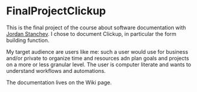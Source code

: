 # FinalProjectClickup
This is the final project of the course about software documentation with [Jordan Stanchev](https://github.com/JordanStanchev/Getting-Started-as-User-Assistance-Developer). I chose to document Clickup, in particular the form building function. 

My target audience are users like me: such a user would use for business and/or private to organize time and resources adn plan goals and projects on a more or less granular level. The user is computer literate and wants to understand workflows and automations.  

The documentation lives on the Wiki page.
